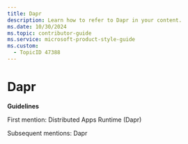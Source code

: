 ```yaml
---
title: Dapr
description: Learn how to refer to Dapr in your content.
ms.date: 10/30/2024
ms.topic: contributor-guide
ms.service: microsoft-product-style-guide
ms.custom:
  - TopicID 47388
---
```



# Dapr

**Guidelines**

First mention: Distributed Apps Runtime (Dapr)

Subsequent mentions: Dapr

